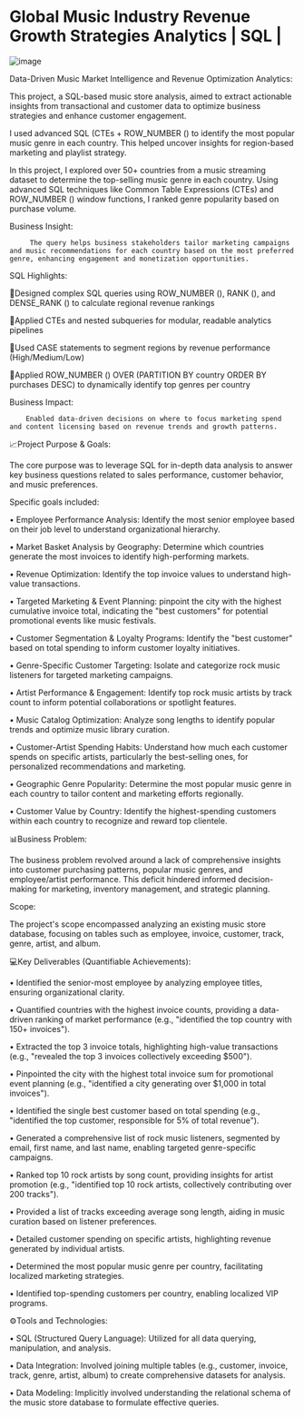 # Global Music Industry Revenue Growth Strategies Analytics | SQL | 



![image](https://github.com/user-attachments/assets/d735ac90-b336-46c1-9226-ab0472f7a82f)


Data-Driven Music Market Intelligence and Revenue Optimization Analytics:


This project, a SQL-based music store analysis, aimed to extract actionable insights from transactional and customer data to optimize business strategies and enhance customer engagement.

I used advanced SQL (CTEs + ROW_NUMBER () to identify the most popular music genre in each country. This helped uncover insights for region-based marketing and playlist strategy.

In this project, I explored over 50+ countries from a music streaming dataset to determine the top-selling music genre in each country. Using advanced SQL techniques like Common Table Expressions (CTEs) and ROW_NUMBER () window functions, I ranked genre popularity based on purchase volume.

Business Insight:

         The query helps business stakeholders tailor marketing campaigns and music recommendations for each country based on the most preferred genre, enhancing engagement and monetization opportunities.
         
SQL Highlights:

   🎵Designed complex SQL queries using ROW_NUMBER (), RANK (), and DENSE_RANK () to calculate regional revenue rankings
   
   🎵Applied CTEs and nested subqueries for modular, readable analytics pipelines
   
   🎵Used CASE statements to segment regions by revenue performance (High/Medium/Low)
   
   🎵Applied ROW_NUMBER () OVER (PARTITION BY country ORDER BY purchases DESC) to dynamically identify top genres per country
   
Business Impact:

        Enabled data-driven decisions on where to focus marketing spend and content licensing based on revenue trends and growth patterns.

📈Project Purpose & Goals:

The core purpose was to leverage SQL for in-depth data analysis to answer key business questions related to sales performance, customer behavior, and music preferences. 

Specific goals included:

•  Employee Performance Analysis: Identify the most senior employee based on their job level to understand organizational hierarchy.

•  Market Basket Analysis by Geography: Determine which countries generate the most invoices to identify high-performing markets.

•  Revenue Optimization: Identify the top invoice values to understand high-value transactions.

•  Targeted Marketing & Event Planning: pinpoint the city with the highest cumulative invoice total, indicating the "best customers" for potential promotional events like music festivals.

•  Customer Segmentation & Loyalty Programs: Identify the "best customer" based on total spending to inform customer loyalty initiatives.

•  Genre-Specific Customer Targeting: Isolate and categorize rock music listeners for targeted marketing campaigns.

•  Artist Performance & Engagement: Identify top rock music artists by track count to inform potential collaborations or spotlight features.

•  Music Catalog Optimization: Analyze song lengths to identify popular trends and optimize music library curation.

•  Customer-Artist Spending Habits: Understand how much each customer spends on specific artists, particularly the best-selling ones, for personalized recommendations and marketing.

•  Geographic Genre Popularity: Determine the most popular music genre in each country to tailor content and marketing efforts regionally.

•  Customer Value by Country: Identify the highest-spending customers within each country to recognize and reward top clientele.

📊Business Problem:

The business problem revolved around a lack of comprehensive insights into customer purchasing patterns, popular music genres, and employee/artist performance. This deficit hindered informed decision-making for marketing, inventory management, and strategic planning.

Scope:

The project's scope encompassed analyzing an existing music store database, focusing on tables such as employee, invoice, customer, track, genre, artist, and album.

💻Key Deliverables (Quantifiable Achievements):

•  Identified the senior-most employee by analyzing employee titles, ensuring organizational clarity.

•  Quantified countries with the highest invoice counts, providing a data-driven ranking of market performance (e.g., "identified the top country with 150+ invoices").

•  Extracted the top 3 invoice totals, highlighting high-value transactions (e.g., "revealed the top 3 invoices collectively exceeding $500").

•  Pinpointed the city with the highest total invoice sum for promotional event planning (e.g., "identified a city generating over $1,000 in total invoices").

•  Identified the single best customer based on total spending (e.g., "identified the top customer, responsible for 5% of total revenue").

•  Generated a comprehensive list of rock music listeners, segmented by email, first name, and last name, enabling targeted genre-specific campaigns.

•  Ranked top 10 rock artists by song count, providing insights for artist promotion (e.g., "identified top 10 rock artists, collectively contributing over 200 tracks").

•  Provided a list of tracks exceeding average song length, aiding in music curation based on listener preferences.

•  Detailed customer spending on specific artists, highlighting revenue generated by individual artists.

•  Determined the most popular music genre per country, facilitating localized marketing strategies.

•  Identified top-spending customers per country, enabling localized VIP programs.

⚙️Tools and Technologies:

•  SQL (Structured Query Language): Utilized for all data querying, manipulation, and analysis.

•  Data Integration: Involved joining multiple tables (e.g., customer, invoice, track, genre, artist, album) to create comprehensive datasets for analysis.

•  Data Modeling: Implicitly involved understanding the relational schema of the music store database to formulate effective queries.
